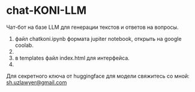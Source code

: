 # chat-KONI-LLM
Чат-бот на базе LLM для генерации текстов и ответов на вопросы.

1. файл chatkoni.ipynb формата jupiter notebook, открыть на google coolab.
2. 
3. в templates файл index.html для интерфейса.
4. 
Для секретного ключа от huggingface для модели свяжитесь со мной: sh.uzlawyer@gmail.com
